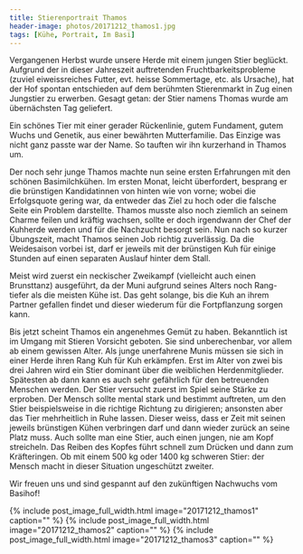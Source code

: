 ```yaml
---
title: Stierenportrait Thamos
header-image: photos/20171212_thamos1.jpg 
tags: [Kühe, Portrait, Im Basi]
---
```


Vergangenen Herbst wurde unsere Herde mit einem jungen Stier beglückt. 
Aufgrund der in dieser Jahreszeit auftretenden Fruchtbarkeitsprobleme 
(zuviel eiweissreiches Futter, evt. heisse Sommertage, etc. als Ursache), 
hat der Hof spontan entschieden auf dem berühmten Stierenmarkt in Zug einen 
Jungstier zu erwerben. Gesagt getan: der Stier namens Thomas wurde am übernächsten Tag geliefert. 

Ein schönes Tier mit einer gerader Rückenlinie, gutem Fundament, gutem Wuchs 
und Genetik, aus einer bewährten Mutterfamilie. Das Einzige was nicht ganz 
passte war der Name. So tauften wir ihn kurzerhand in Thamos um.

Der noch sehr junge Thamos machte nun seine ersten Erfahrungen mit den schönen 
Basimilchkühen. Im ersten Monat, leicht überfordert, besprang er die brünstigen 
Kandidatinnen von hinten wie von vorne; wobei die Erfolgsquote gering war, da 
entweder das Ziel zu hoch oder die falsche Seite ein Problem darstellte. Thamos 
musste also noch ziemlich an seinem Charme feilen und kräftig wachsen, sollte 
er doch irgendwann der Chef der Kuhherde werden und für die Nachzucht besorgt sein.
Nun nach so kurzer Übungszeit, macht Thamos seinen Job richtig zuverlässig. Da 
die Weidesaison vorbei ist, darf er jeweils mit der brünstigen Kuh für einige 
Stunden auf einen separaten Auslauf hinter dem Stall.

Meist wird zuerst ein neckischer Zweikampf (vielleicht auch einen Brunsttanz) ausgeführt, 
da der Muni aufgrund seines Alters noch Rang-tiefer als die meisten Kühe ist. 
Das geht solange, bis die Kuh an ihrem Partner gefallen findet und dieser wiederum für 
die Fortpflanzung sorgen kann.

Bis jetzt scheint Thamos ein angenehmes Gemüt zu haben. Bekanntlich ist im 
Umgang mit Stieren Vorsicht geboten. Sie sind unberechenbar, vor allem ab 
einem gewissen Alter. Als junge unerfahrene Munis müssen sie sich in einer 
Herde ihren Rang Kuh für Kuh erkämpfen. Erst im Alter von zwei bis drei 
Jahren wird ein Stier dominant über die weiblichen Herdenmitglieder. 
Spätesten ab dann kann es auch sehr gefährlich für den betreuenden 
Menschen werden. Der Stier versucht zuerst im Spiel seine Stärke zu 
erproben. Der Mensch sollte mental stark und bestimmt auftreten, um den 
Stier beispielsweise in die richtige Richtung zu dirigieren; ansonsten 
aber das Tier mehrheitlich in Ruhe lassen. Dieser weiss, dass er Zeit mit 
seinen jeweils brünstigen Kühen verbringen darf und dann wieder zurück an 
seine Platz muss. Auch sollte man eine Stier, auch einen jungen, nie am Kopf streicheln. Das 
Reiben des Kopfes führt schnell zum Drücken und dann zum Kräfteringen. Ob mit 
einem 500 kg oder 1400 kg schweren Stier: der Mensch macht in dieser Situation 
ungeschützt zweiter.

Wir freuen uns und sind gespannt auf den zukünftigen Nachwuchs vom Basihof!

{% include post_image_full_width.html image="20171212_thamos1" caption="" %}
{% include post_image_full_width.html image="20171212_thamos2" caption="" %}
{% include post_image_full_width.html image="20171212_thamos3" caption="" %}
